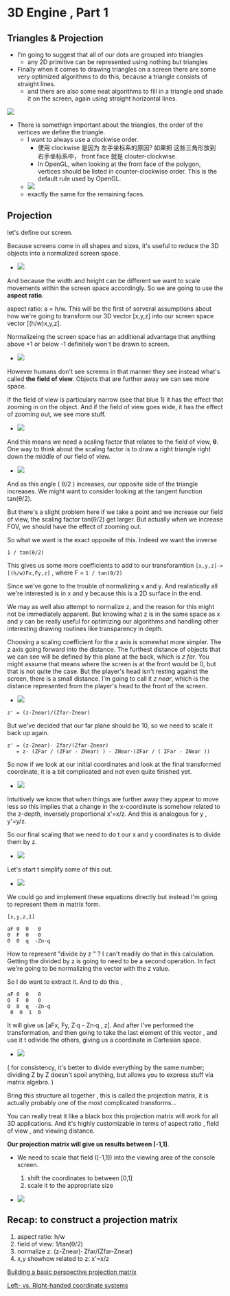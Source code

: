 # 3D Engine , Part 1


##  Triangles & Projection

- I'm going to suggest that all of our dots are grouped into triangles
    - any 2D primitive can be represented using nothing but triangles
- Finally when it comes to drawing triangles on a screen there are some very optimized algorithms to do this, because a triangle consists of straight lines.
    - and there are also some neat algorithms to fill in a triangle and shade it on the screen, again using straight horizontal lines.

![](imgs/3d_0.png)

- There is somethign important about the triangles, the order of the vertices we define the triangle. 
    - I want to always use a clockwise order.
        - 使用 clockwise 是因为 左手坐标系的原因?  如果把 这些三角形放到 右手坐标系中， front face 就是 clouter-clockwise.
        - In OpenGL, when looking at the front face of the polygon, vertices should be listed in counter-clockwise order. This is the default rule used by OpenGL. 
    - ![](imgs/3d_1.png)
    - exactly the same for the remaining faces.

## Projection 

let's define our screen.

Because screens come in all shapes and sizes, it's useful to reduce the 3D objects into a normalized screen space. 

- ![](imgs/3d_2.png)

And because the width and height can be different we want to scale movements within the screen space accordingly.  So we are going to use the **aspect ratio**.

aspect ratio:  a = h/w.   This will be the first of serveral assumptions about how we're going to transform our 3D vector [x,y,z] into our screen space vector [(h/w)x,y,z].

Normalizeing the screen space has an additional advantage that anything above +1 or below -1 definitely won't be drawn to screen. 

- ![](imgs/3d_3.png)

However humans don't see screens in that manner they see instead what's called **the field of view**. Objects that are further away we can see more space.

If the field of view is particulary narrow (see that blue 1) it has the effect that zooming in on the object. And if the field of view goes wide, it has the effect of zooming out, we see more stuff. 

- ![](imgs/3d_4.png)

And this means we need a scaling factor that relates to the field of view, **θ**. One way to think about the scaling factor is to draw a right triangle right down the middle of our field of view. 

- ![](imgs/3d_5.png)

And as this angle ( θ/2 ) increases,  our opposite side of the triangle increases.  We might want to consider looking at the tangent function tan(θ/2).

But there's a slight problem here if we take a point and we increase our field of view, the scaling factor tan(θ/2) get larger.  But actually when we increase FOV, we should have the effect of zooming out.

So what we want is the exact opposite of this. Indeed we want the inverse

```
1 / tan(θ/2)
```

This gives us some more coefficients to add to our transforamtion `[x,y,z]->[(h/w)Fx,Fy,z]`  , where F = `1 / tan(θ/2)`

Since we've gone to the trouble of normalizing x and y. And realistically all we're interested is in x and y because this is a 2D surface in the end. 

We may as well also attempt to normalize z, and the reason for this might not be immediately apparent. But knowing what z is in the same space as x and y can be really useful for optimizing our algorithms and handling other interesting drawing routines like transparency in depth.

Choosing a scaling coefficient for the z axis is somewhat more simpler. The z axis going forward into the distance.  The furthest distance of objects that we can see will be defined by this plane at the back, which is *z far*.  You might assume that means where the screen is at the front would be 0, but that is not quite the case. But the player's head isn't resting against the screen, there is a small distance.  I'm going to call it *z near*, which is the distance represented from the player's head to the front of the screen.

- ![](imgs/3d_6.png)

```
z' = (z-Znear)/(Zfar-Znear)
```
 
But we've decided that our far plane should be 10, so we need to scale it back up again. 

```
z' = (z-Znear)· Zfar/(Zfar-Znear)
   = z· (ZFar / (ZFar - ZNear) ) - ZNear·(ZFar / ( ZFar - ZNear ))
```


So now if we look at our initial coordinates and look at the final transformed coordinate, it is a bit complicated and not even quite finished yet.

- ![](imgs/3d_9.png)

Intuitively we know that when things are further away they appear to move less so this implies that a change in the x-coordinate is somehow related to the z-depth, inversely proportional x'=x/z.  And this is analogous for y , y'=y/z.

So our final scaling that we need to do t our x and y coordinates is to divide them  by z. 

- ![](imgs/3d_10.png)

Let's start t simplify some of this out.

- ![](imgs/3d_11.png)

We could go and implement these equations directly but instead I'm going to represent them in matrix form.

```
[x,y,z,1]
```

```
aF 0  0   0
0  F  0   0
0  0  q  -Zn·q
```

How to represent "divide by z " ? I can't readily do that in this calculation. Getting the divided by z is going to need to be a second operation. In fact we're going to be normalizing the vector with the z value. 

So I do want to extract it.  And to do this , 

```
aF 0  0   0
0  F  0   0
0  0  q  -Zn·q
 0  0  1  0 
```

It will give us  [aFx, Fy, Z·q - Zn·q , z]. And after I've performed the transformation, and then going to take the last element of this vector , and use it t odivide the others, giving us a coordinate in Cartesian space. 

- ![](imgs/3d_12.png)

( for consistency, it's better to divide everything by the same number; dividing Z by Z doesn't spoil anything, but allows you to express stuff via matrix algebra.  )

Bring this structure all together , this is called the projection matrix, it is actually probably one of the most complicated transforms...

You can really treat it like a black box this projection matrix will work for all 3D applications. And it's highly customizable in terms of aspect ratio , field of view , and viewing distance. 

**Our projection matrix will give us results between [-1,1]**.

- We need to scale that field ([-1,1]) into the viewing area of the console screen.
    1. shift the coordinates to between [0,1]
    2. scale it to the appropriate size

- ![](imgs/3d_13.png)


## Recap: to construct a projection matrix

1. aspect ratio: h/w 
2. field of view:  1/tan(θ/2)
3. normalize z: (z-Znear)· Zfar/(Zfar-Znear)
4. x,y showhow related to z:  x'=x/z

[Building a basic perspective projection matrix](https://www.scratchapixel.com/lessons/3d-basic-rendering/perspective-and-orthographic-projection-matrix/building-basic-perspective-projection-matrix)


[Left- vs. Right-handed coordinate systems](https://www.evl.uic.edu/ralph/508S98/coordinates.html)
